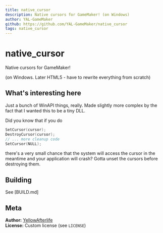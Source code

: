 ```yaml
---
title: native_cursor
description: Native cursors for GameMaker! (on Windows)
author: YAL-GameMaker
github: https://github.com/YAL-GameMaker/native_cursor
tags: native_cursor
---
```

# native_cursor

Native cursors for GameMaker!

(on Windows. Later HTML5 - have to rewrite everything from scratch)

## What's interesting here

Just a bunch of WinAPI things, really. Made slightly more complex by the fact that I wanted this to be a tiny DLL.

Did you know that if you do
```cpp
SetCursor(cursor);
DestroyCursor(cursor);
// ... more cleanup code 
SetCursor(NULL);
```
there's a very small chance that the system will access the cursor in the meantime and your application will crash?
Gotta unset the cursors before destroying them.

## Building

See [BUILD.md] 

## Meta

**Author:** [YellowAfterlife](https://github.com/YellowAfterlife)  
**License:** Custom license (see `LICENSE`)

    